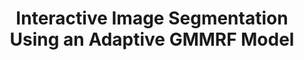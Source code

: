 ---
title: "Interactive Image Segmentation Using an Adaptive GMMRF Model"
year: 2004
pdf_url: "http://www.robots.ox.ac.uk/~phst/Papers/ECCV04/ECCV_final.zip"
category: "vision"
author_list: "A. Blake, Carsten Rother, M. Brown, Patrick Perez, Philip H.S. Torr"
grant: "NULL"
pub_in: "In The Eighth European Conference on Computer Vision"
---